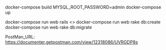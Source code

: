 docker-compose build
MYSQL_ROOT_PASSWORD=admin docker-compose up

docker-compose run web rails <>
docker-compose run web rake db:create
docker-compose run web rake db:migrate

PostMan_URL: https://documenter.getpostman.com/view/12318086/UVRGDP8s
